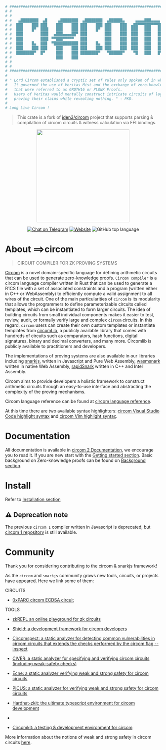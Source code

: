 ```bash
# #########################################################################
# #                                                                       #
# #                                                                       #
# #   ▄████████  ▄█     ▄████████  ▄████████  ▄██████▄     ▄▄▄▄███▄▄▄▄    #
# #  ███    ███ ███    ███    ███ ███    ███ ███    ███  ▄██▀▀▀███▀▀▀██▄  #
# #  ███    █▀  ███▌   ███    ███ ███    █▀  ███    ███  ███   ███   ███  #
# #  ███        ███▌  ▄███▄▄▄▄██▀ ███        ███    ███  ███   ███   ███  #
# #  ███        ███▌ ▀▀███▀▀▀▀▀   ███        ███    ███  ███   ███   ███  #
# #  ███    █▄  ███  ▀███████████ ███    █▄  ███    ███  ███   ███   ███  #
# #  ███    ███ ███    ███    ███ ███    ███ ███    ███  ███   ███   ███  #
# #  ████████▀  █▀     ███    ███ ████████▀   ▀██████▀    ▀█   ███   █▀   #
# #                    ███    ███                                         #
# #                                                                       #
# #                                                                       #
# #########################################################################
#
# " Lord Circom established a cryptic set of rules only spoken of in whispers.
#   It governed the use of Veritas Mist and the exchange of zero-knowledge proofs
#   that were referred to as GROTH16 or PLONK Proofs.
#   Users of Veritas would mentally construct intricate circuits of logic,
#   proving their claims while revealing nothing. " - PKD.
#
# Long Live Circom !
```

> This crate is a fork of [iden3/circom]() project
> that supports parsing & compilation of
> circom circuits & witness calculation via FFI bindings.

<div align="center">
<img src="mkdocs/docs/circom-logo-black.png" width="300"/>
</div>
<div align="center">

[![Chat on Telegram][ico-telegram]][link-telegram]
[![Website][ico-website]][link-website]
![GitHub top language](https://img.shields.io/github/languages/top/iden3/circom)

</div>

# About ==>circom

> CIRCUIT COMPILER FOR ZK PROVING SYSTEMS

[Circom](https://iden3.io/circom) is a novel domain-specific language for defining arithmetic circuits that can be used to generate zero-knowledge proofs. `Circom compiler` is a circom language compiler written in Rust that can be used to generate a R1CS file with a set of associated constraints and a program (written either in C++ or WebAssembly) to efficiently compute a valid assignment to all wires of the circuit. One of the main particularities of `circom` is its modularity that allows the programmers to define parameterizable circuits called templates, which can be instantiated to form larger circuits. The idea of building circuits from small individual components makes it easier to test, review, audit, or formally verify large and complex `circom` circuits. In this regard, `circom` users can create their own custom templates or instantiate templates from [circomLib](https://github.com/iden3/circomlib), a publicly available library that comes with hundreds of circuits such as comparators, hash functions, digital signatures, binary and decimal converters, and many more. Circomlib is publicly available to practitioners and developers.

The implementations of proving systems are also available in our libraries including [snarkjs](https://github.com/iden3/snarkjs), written in Javascript and Pure Web Assembly, [wasmsnark](https://github.com/iden3/wasmsnark) written in native Web Assembly, [rapidSnark](https://github.com/iden3/rapidsnark) written in C++ and Intel Assembly.

Circom aims to provide developers a holistic framework to construct arithmetic circuits through an easy-to-use interface and abstracting the complexity of the proving mechanisms.

Circom language reference can be found at [circom language reference](https://docs.circom.io/circom-language/signals).

At this time there are two available syntax highlighters: [circom Visual Studio Code highlight syntax](https://github.com/iden3/circom-highlighting-vscode) and [circom Vim highlight syntax](https://github.com/iden3/vim-circom-syntax).

# Documentation

All documentation is available in [circom 2 Documentation](https://docs.circom.io/), we encourage you to read it. If you are new start with the [Getting started section](https://docs.circom.io/getting-started/installation/).
Basic background on Zero-knowledge proofs can be found on [Background section](https://docs.circom.io/background/background/).

# Install

Refer to [Installation section](https://docs.circom.io/getting-started/installation/)

## :warning: Deprecation note

The previous `circom 1` compiler written in Javascript is deprecated, but [circom 1 repository](https://github.com/iden3/circom_old) is still available.

# Community

Thank you for considering contributing to the circom & snarkjs framework!

As the `circom` and `snarkjs` community grows new tools, circuits, or projects have appeared. Here we link some of them:

CIRCUITS

-   [0xPARC circom ECDSA circuit](https://github.com/0xPARC/circom-ecdsa)

TOOLS

-   [zkREPL an online playground for zk circuits](https://zkrepl.dev)

-   [Shield: a development framework for circom developers](https://xord.notion.site/SHIELD-5306223ca4f745d19f54b9a5f4004cd6)

-   [Circomspect: a static analyzer for detecting common vulnerabilities in circom circuits that extends the checks performed by the circom flag --inspect](https://github.com/trailofbits/circomspect)

-   [CIVER: a static analyzer for specifying and verifying circom circuits (including weak-safety checks)](https://github.com/costa-group/circom_civer)

-   [Ecne: a static analyzer verifying weak and strong safety for circom circuits](https://github.com/franklynwang/EcneProject)

-   [PICUS: a static analyzer for verifying weak and strong safety for circom circuits](https://github.com/Veridise/Picus)

-   [Hardhat-zkit: the ultimate typescript environment for circom development](https://github.com/dl-solarity/hardhat-zkit)
-
-   [Circomkit: a testing & development environment for circom](https://github.com/erhant/circomkit)

More information about the notions of weak and strong safety in circom circuits [here](https://ieeexplore.ieee.org/document/10002421).

[ico-website]: https://img.shields.io/website?up_color=blue&up_message=circom&url=https%3A%2F%2Fiden3.io%2Fcircom
[ico-telegram]: https://img.shields.io/badge/@iden3-2CA5E0.svg?style=flat-square&logo=telegram&label=Telegram
[link-website]: https://iden3.io/circom
[link-telegram]: https://t.me/iden3io

